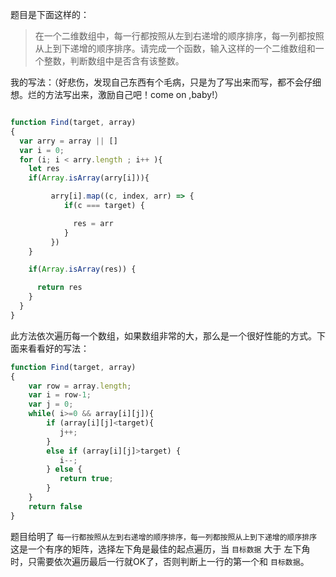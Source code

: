 题目是下面这样的：
> 在一个二维数组中，每一行都按照从左到右递增的顺序排序，每一列都按照从上到下递增的顺序排序。请完成一个函数，输入这样的一个二维数组和一个整数，判断数组中是否含有该整数。

我的写法：（好悲伤，发现自己东西有个毛病，只是为了写出来而写，都不会仔细想。烂的方法写出来，激励自己吧！come on ,baby!）

```js

function Find(target, array)
{
  var arry = array || []
  var i = 0;
  for (i; i < arry.length ; i++ ){
    let res
    if(Array.isArray(arry[i])){

         arry[i].map((c, index, arr) => {
            if(c === target) {

              res = arr
            }                
         })
    }

    if(Array.isArray(res)) {

      return res
    }
  }
}

```
此方法依次遍历每一个数组，如果数组非常的大，那么是一个很好性能的方式。下面来看看好的写法：

```js
function Find(target, array)
{
    var row = array.length;
    var i = row-1;
    var j = 0;
    while( i>=0 && array[i][j]){
        if (array[i][j]<target){
           j++;
        }
        else if (array[i][j]>target) {
           i--;
        } else {
           return true;  
        }
    }
    return false
}

```
题目给明了 `每一行都按照从左到右递增的顺序排序，每一列都按照从上到下递增的顺序排序` 这是一个有序的矩阵，选择左下角是最佳的起点遍历，当 `目标数据` 大于 左下角时，只需要依次遍历最后一行就OK了，否则判断上一行的第一个和 `目标数据`。
